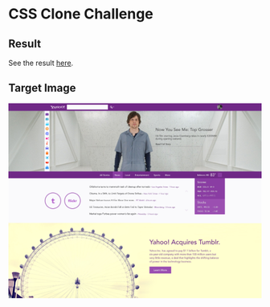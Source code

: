 # CSS Clone Challenge

## Result
See the result [here](https://mr-bean.netlify.app).

## Target Image
![Yahoo! page screenshot](/yahoo_eisenberg.jpg)




